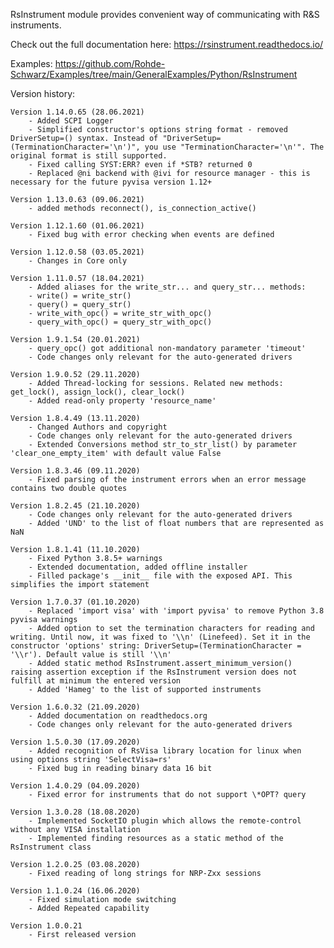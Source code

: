 RsInstrument module provides convenient way of communicating with R&S instruments.

Check out the full documentation here: https://rsinstrument.readthedocs.io/

Examples: https://github.com/Rohde-Schwarz/Examples/tree/main/GeneralExamples/Python/RsInstrument

Version history:

    Version 1.14.0.65 (28.06.2021)
        - Added SCPI Logger
        - Simplified constructor's options string format - removed DriverSetup=() syntax. Instead of "DriverSetup=(TerminationCharacter='\n')", you use "TerminationCharacter='\n'". The original format is still supported.
        - Fixed calling SYST:ERR? even if *STB? returned 0
        - Replaced @ni backend with @ivi for resource manager - this is necessary for the future pyvisa version 1.12+

    Version 1.13.0.63 (09.06.2021)
        - added methods reconnect(), is_connection_active()

    Version 1.12.1.60 (01.06.2021)
        - Fixed bug with error checking when events are defined

    Version 1.12.0.58 (03.05.2021)
        - Changes in Core only

    Version 1.11.0.57 (18.04.2021)
        - Added aliases for the write_str... and query_str... methods:
        - write() = write_str()
        - query() = query_str()
        - write_with_opc() = write_str_with_opc()
        - query_with_opc() = query_str_with_opc()

    Version 1.9.1.54 (20.01.2021)
        - query_opc() got additional non-mandatory parameter 'timeout'
        - Code changes only relevant for the auto-generated drivers

    Version 1.9.0.52 (29.11.2020)
        - Added Thread-locking for sessions. Related new methods: get_lock(), assign_lock(), clear_lock()
        - Added read-only property 'resource_name'

    Version 1.8.4.49 (13.11.2020)
        - Changed Authors and copyright
        - Code changes only relevant for the auto-generated drivers
        - Extended Conversions method str_to_str_list() by parameter 'clear_one_empty_item' with default value False

    Version 1.8.3.46 (09.11.2020)
        - Fixed parsing of the instrument errors when an error message contains two double quotes

    Version 1.8.2.45 (21.10.2020)
        - Code changes only relevant for the auto-generated drivers
        - Added 'UND' to the list of float numbers that are represented as NaN

	Version 1.8.1.41 (11.10.2020)
	    - Fixed Python 3.8.5+ warnings
	    - Extended documentation, added offline installer
	    - Filled package's __init__ file with the exposed API. This simplifies the import statement
	
	Version 1.7.0.37 (01.10.2020)
		- Replaced 'import visa' with 'import pyvisa' to remove Python 3.8 pyvisa warnings
		- Added option to set the termination characters for reading and writing. Until now, it was fixed to '\\n' (Linefeed). Set it in the constructor 'options' string: DriverSetup=(TerminationCharacter = '\\r'). Default value is still '\\n'
		- Added static method RsInstrument.assert_minimum_version() raising assertion exception if the RsInstrument version does not fulfill at minimum the entered version
		- Added 'Hameg' to the list of supported instruments

	Version 1.6.0.32 (21.09.2020)
		- Added documentation on readthedocs.org
		- Code changes only relevant for the auto-generated drivers

	Version 1.5.0.30 (17.09.2020)
		- Added recognition of RsVisa library location for linux when using options string 'SelectVisa=rs'
		- Fixed bug in reading binary data 16 bit

	Version 1.4.0.29 (04.09.2020)
		- Fixed error for instruments that do not support \*OPT? query

	Version 1.3.0.28 (18.08.2020)
		- Implemented SocketIO plugin which allows the remote-control without any VISA installation
		- Implemented finding resources as a static method of the RsInstrument class

	Version 1.2.0.25 (03.08.2020)
		- Fixed reading of long strings for NRP-Zxx sessions

	Version 1.1.0.24 (16.06.2020)
		- Fixed simulation mode switching
		- Added Repeated capability

	Version 1.0.0.21
		- First released version